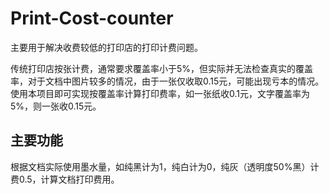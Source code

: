 # Print-Cost-counter
主要用于解决收费较低的打印店的打印计费问题。

传统打印店按张计费，通常要求覆盖率小于5%，但实际并无法检查真实的覆盖率，对于文档中图片较多的情况，由于一张仅收取0.15元，可能出现亏本的情况。
使用本项目即可实现按覆盖率计算打印费率，如一张纸收0.1元，文字覆盖率为5%，则一张收0.15元。
## 主要功能
根据文档实际使用墨水量，如纯黑计为1，纯白计为0，纯灰（透明度50%黑）计费0.5，计算文档打印费用。
